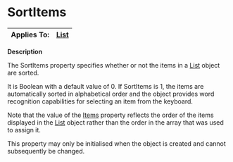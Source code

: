 




<h1 class="heading"><span class="name">SortItems</span></h1>

| Applies To: | [List](../a-z/list.md) |
| --- | ---  |


**Description**


The SortItems property specifies whether or not the items in a [List](../a-z/list.md) object are sorted.


It is Boolean with a default value of 0. If SortItems is 1, the items are automatically sorted in alphabetical order and the object provides word recognition capabilities for selecting an item from the keyboard.


Note that the value of the [Items](../a-z/items.md) property reflects the order of the items displayed in the [List](../a-z/list.md) object rather than the order in the array that was used to assign it.


This property may only be initialised when the object is created and cannot subsequently be changed.



